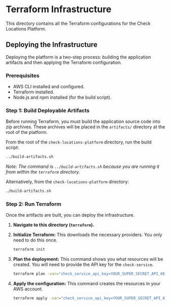 # Terraform Infrastructure

This directory contains all the Terraform configurations for the Check Locations Platform.

## Deploying the Infrastructure

Deploying the platform is a two-step process: building the application artifacts and then applying the Terraform configuration.

### Prerequisites

- AWS CLI installed and configured.
- Terraform installed.
- Node.js and npm installed (for the build script).

### Step 1: Build Deployable Artifacts

Before running Terraform, you must build the application source code into zip archives. These archives will be placed in the `artifacts/` directory at the root of the platform.

From the root of the `check-locations-platform` directory, run the build script:

```bash
../build-artifacts.sh
```

_Note: The command is `../build-artifacts.sh` because you are running it from within the `terraform` directory._

Alternatively, from the `check-locations-platform` directory:

```bash
./build-artifacts.sh
```

### Step 2: Run Terraform

Once the artifacts are built, you can deploy the infrastructure.

1.  **Navigate to this directory (`terraform`).**

2.  **Initialize Terraform:**
    This downloads the necessary providers. You only need to do this once.

    ```bash
    terraform init
    ```

3.  **Plan the deployment:**
    This command shows you what resources will be created. You will need to provide the API key for the `check-service`.

    ```bash
    terraform plan -var="check_service_api_key=YOUR_SUPER_SECRET_API_KEY"
    ```

4.  **Apply the configuration:**
    This command creates the resources in your AWS account.
    ```bash
    terraform apply -var="check_service_api_key=YOUR_SUPER_SECRET_API_KEY"
    ```
